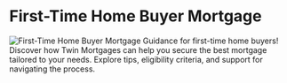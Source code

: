 # First-Time Home Buyer Mortgage
![First-Time Home Buyer Mortgage](https://twinmortgages.com/wp-content/uploads/2025/01/First-time-Home-Buyer.jpg)
Guidance for first-time home buyers! Discover how Twin Mortgages can help you secure the best mortgage tailored to your needs. Explore tips, eligibility criteria, and support for navigating the process.

